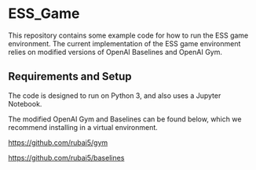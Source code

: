 # ESS_Game

This repository contains some example code for how to run the ESS game environment. The current implementation of the ESS game environment relies on modified versions of OpenAI Baselines and OpenAI Gym.

## Requirements and Setup
The code is designed to run on Python 3, and also uses a Jupyter Notebook.

The modified OpenAI Gym and Baselines can be found below, which we recommend installing in a virtual environment.

https://github.com/rubai5/gym

https://github.com/rubai5/baselines

